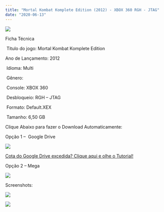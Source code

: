 ```yaml
---
title: "Mortal Kombat Komplete Edition (2012) - XBOX 360 RGH - JTAG"
date: "2020-06-13"
---
```


![](https://1.bp.blogspot.com/-_wPilT4715w/XuUBPfhzqSI/AAAAAAAALfo/CcfXLUjN7s4aMW_AYny7T9PQJSsur6o_wCK4BGAsYHg/s320/mortal-kombat-9-komplete-edition-xbox-360-midia-fisica-D_NQ_NP_161111-MLB20496490755_112015-F.jpg)

Ficha Técnica

 Titulo do jogo: Mortal Kombat Komplete Edition

Ano de Lançamento: 2012 

 Idioma: Multi

 Gênero: 

 Console: XBOX 360

 Desbloqueio: RGH – JTAG

 Formato: Default.XEX

 Tamanho: 6,50 GB

Clique Abaixo para fazer o Download Automaticamente:

Opção 1 –  Google Drive

[![](https://1.bp.blogspot.com/-4SUqXRoRWc0/XtsW72LDzrI/AAAAAAAAKHM/qo1oDro7CI03qjIvaVCl6yKZ3v_F_JvBwCK4BGAsYHg/APRENDA-Recupdsdasdasdaerado.png)](https://zee.gl/p7ndO4)

[Cota do Google Drive excedida? Clique aqui e olhe o Tutorial!](https://ultragames-torrents.blogspot.com/2020/06/burlar-cota-do-google-drive.html) 

Opção 2 – Mega

[![](https://1.bp.blogspot.com/-fysMBE_30yA/XtsW8rOzeTI/AAAAAAAAKHQ/yEg2otqCtcAfsWIP0xI63y3c0eWdDVksQCK4BGAsYHg/MEGA.png)](https://zee.gl/U3rr)

Screenshots:

[![](https://1.bp.blogspot.com/--qlm-Rb1F84/XuUBO0vlXYI/AAAAAAAALfk/werecrh-krcyfuXWuAKwIXE3TB_gA63JQCK4BGAsYHg/w400-h225/maxresdefault{40dcdfd0a3f176073d713beaee4fcd56db243ec708877a2e730ba987ecd6f1ab}2B{40dcdfd0a3f176073d713beaee4fcd56db243ec708877a2e730ba987ecd6f1ab}25283{40dcdfd0a3f176073d713beaee4fcd56db243ec708877a2e730ba987ecd6f1ab}2529.jpg)](https://1.bp.blogspot.com/--qlm-Rb1F84/XuUBO0vlXYI/AAAAAAAALfk/werecrh-krcyfuXWuAKwIXE3TB_gA63JQCK4BGAsYHg/s1280/maxresdefault{40dcdfd0a3f176073d713beaee4fcd56db243ec708877a2e730ba987ecd6f1ab}2B{40dcdfd0a3f176073d713beaee4fcd56db243ec708877a2e730ba987ecd6f1ab}25283{40dcdfd0a3f176073d713beaee4fcd56db243ec708877a2e730ba987ecd6f1ab}2529.jpg)

[![](https://1.bp.blogspot.com/-nbVJLs52IP8/XuUBOHel24I/AAAAAAAALfg/goytBM6Fc_wEEYzb-Mhr8_uhl-a6JB9XwCK4BGAsYHg/w400-h225/maxresdefault{40dcdfd0a3f176073d713beaee4fcd56db243ec708877a2e730ba987ecd6f1ab}2B{40dcdfd0a3f176073d713beaee4fcd56db243ec708877a2e730ba987ecd6f1ab}25282{40dcdfd0a3f176073d713beaee4fcd56db243ec708877a2e730ba987ecd6f1ab}2529.jpg)](https://1.bp.blogspot.com/-nbVJLs52IP8/XuUBOHel24I/AAAAAAAALfg/goytBM6Fc_wEEYzb-Mhr8_uhl-a6JB9XwCK4BGAsYHg/s1280/maxresdefault{40dcdfd0a3f176073d713beaee4fcd56db243ec708877a2e730ba987ecd6f1ab}2B{40dcdfd0a3f176073d713beaee4fcd56db243ec708877a2e730ba987ecd6f1ab}25282{40dcdfd0a3f176073d713beaee4fcd56db243ec708877a2e730ba987ecd6f1ab}2529.jpg)
